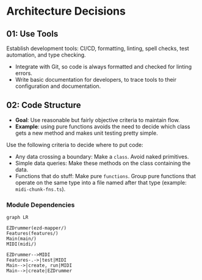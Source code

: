 # Architecture Decisions

## 01: Use Tools

Establish development tools: CI/CD, formatting, linting, spell checks, test automation, and type
checking.

- Integrate with Git, so code is always formatted and checked for linting errors.
- Write basic documentation for developers, to trace tools to their configuration and documentation.

## 02: Code Structure

- **Goal**: Use reasonable but fairly objective criteria to maintain flow.
- **Example**: using pure functions avoids the need to decide which class gets a new method and
  makes unit testing pretty simple.

Use the following criteria to decide where to put code:

- Any data crossing a boundary: Make a `class`. Avoid naked primitives.
- Simple data queries: Make these methods on the class containing the data.
- Functions that do stuff: Make pure `functions`. Group pure functions that operate on the same
  type into a file named after that type (example: `midi-chunk-fns.ts`).

### Module Dependencies

```mermaid
graph LR

EZDrummer(ezd-mapper/)
Features(features/)
Main(main/)
MIDI(midi/)

EZDrummer-->MIDI
Features-.->|test|MIDI
Main-->|create, run|MIDI
Main-->|create|EZDrummer
```
